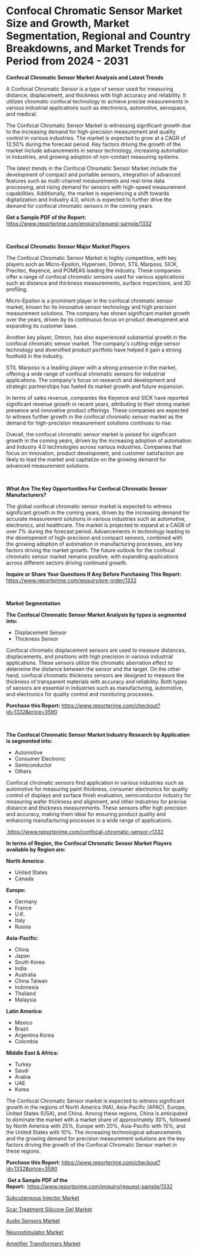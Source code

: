 <p><h1>Confocal Chromatic Sensor Market Size and Growth, Market Segmentation, Regional and Country Breakdowns, and Market Trends for Period from 2024 -  2031</h1></p><p><strong>Confocal Chromatic Sensor Market Analysis and Latest Trends</strong></p>
<p><p>A Confocal Chromatic Sensor is a type of sensor used for measuring distance, displacement, and thickness with high accuracy and reliability. It utilizes chromatic confocal technology to achieve precise measurements in various industrial applications such as electronics, automotive, aerospace, and medical.</p><p>The Confocal Chromatic Sensor Market is witnessing significant growth due to the increasing demand for high-precision measurement and quality control in various industries. The market is expected to grow at a CAGR of 12.50% during the forecast period. Key factors driving the growth of the market include advancements in sensor technology, increasing automation in industries, and growing adoption of non-contact measuring systems.</p><p>The latest trends in the Confocal Chromatic Sensor Market include the development of compact and portable sensors, integration of advanced features such as multi-channel measurements and real-time data processing, and rising demand for sensors with high-speed measurement capabilities. Additionally, the market is experiencing a shift towards digitalization and Industry 4.0, which is expected to further drive the demand for confocal chromatic sensors in the coming years.</p></p>
<p><strong>Get a Sample PDF of the Report:&nbsp;</strong> <a href="https://www.reportprime.com/enquiry/request-sample/1332">https://www.reportprime.com/enquiry/request-sample/1332</a></p>
<p>&nbsp;</p>
<p><strong>Confocal Chromatic Sensor Major Market Players</strong></p>
<p><p>The Confocal Chromatic Sensor Market is highly competitive, with key players such as Micro-Epsilon, Hypersen, Omron, STIL Marposs, SICK, Precitec, Keyence, and POMEAS leading the industry. These companies offer a range of confocal chromatic sensors used for various applications such as distance and thickness measurements, surface inspections, and 3D profiling.</p><p>Micro-Epsilon is a prominent player in the confocal chromatic sensor market, known for its innovative sensor technology and high precision measurement solutions. The company has shown significant market growth over the years, driven by its continuous focus on product development and expanding its customer base.</p><p>Another key player, Omron, has also experienced substantial growth in the confocal chromatic sensor market. The company's cutting-edge sensor technology and diversified product portfolio have helped it gain a strong foothold in the industry.</p><p>STIL Marposs is a leading player with a strong presence in the market, offering a wide range of confocal chromatic sensors for industrial applications. The company's focus on research and development and strategic partnerships has fueled its market growth and future expansion.</p><p>In terms of sales revenue, companies like Keyence and SICK have reported significant revenue growth in recent years, attributing to their strong market presence and innovative product offerings. These companies are expected to witness further growth in the confocal chromatic sensor market as the demand for high-precision measurement solutions continues to rise.</p><p>Overall, the confocal chromatic sensor market is poised for significant growth in the coming years, driven by the increasing adoption of automation and Industry 4.0 technologies across various industries. Companies that focus on innovation, product development, and customer satisfaction are likely to lead the market and capitalize on the growing demand for advanced measurement solutions.</p></p>
<p>&nbsp;</p>
<p><strong>What Are The Key Opportunities For Confocal Chromatic Sensor Manufacturers?</strong></p>
<p><p>The global confocal chromatic sensor market is expected to witness significant growth in the coming years, driven by the increasing demand for accurate measurement solutions in various industries such as automotive, electronics, and healthcare. The market is projected to expand at a CAGR of over 7% during the forecast period. Advancements in technology leading to the development of high-precision and compact sensors, combined with the growing adoption of automation in manufacturing processes, are key factors driving the market growth. The future outlook for the confocal chromatic sensor market remains positive, with expanding applications across different sectors driving continued growth.</p></p>
<p><strong>Inquire or Share Your Questions If Any Before Purchasing This Report:</strong> <a href="https://www.reportprime.com/enquiry/pre-order/1332">https://www.reportprime.com/enquiry/pre-order/1332</a></p>
<p>&nbsp;</p>
<p><strong>Market Segmentation</strong></p>
<p><strong>The Confocal Chromatic Sensor Market Analysis by types is segmented into:</strong></p>
<p><ul><li>Displacement Sensor</li><li>Thickness Sensor</li></ul></p>
<p><p>Confocal chromatic displacement sensors are used to measure distances, displacements, and positions with high precision in various industrial applications. These sensors utilize the chromatic aberration effect to determine the distance between the sensor and the target. On the other hand, confocal chromatic thickness sensors are designed to measure the thickness of transparent materials with accuracy and reliability. Both types of sensors are essential in industries such as manufacturing, automotive, and electronics for quality control and monitoring processes.</p></p>
<p><strong>Purchase this Report:&nbsp;</strong><a href="https://www.reportprime.com/checkout?id=1332&price=3590">https://www.reportprime.com/checkout?id=1332&price=3590</a></p>
<p>&nbsp;</p>
<p><strong>The Confocal Chromatic Sensor Market Industry Research by Application is segmented into:</strong></p>
<p><ul><li>Automotive</li><li>Consumer Electronic</li><li>Semiconductor</li><li>Others</li></ul></p>
<p><p>Confocal chromatic sensors find application in various industries such as automotive for measuring paint thickness, consumer electronics for quality control of displays and surface finish evaluation, semiconductor industry for measuring wafer thickness and alignment, and other industries for precise distance and thickness measurements. These sensors offer high precision and accuracy, making them ideal for ensuring product quality and enhancing manufacturing processes in a wide range of applications.</p></p>
<p><a href="https://www.reportprime.com/confocal-chromatic-sensor-r1332">&nbsp;https://www.reportprime.com/confocal-chromatic-sensor-r1332</a></p>
<p><strong>In terms of Region, the Confocal Chromatic Sensor Market Players available by Region are:</strong></p>
<p>
    <p> <strong> North America: </strong>
        <ul>
            <li>United States</li>
            <li>Canada</li>
        </ul>
        </p> 
    <p> <strong> Europe: </strong>
        <ul>
            <li>Germany</li>
            <li>France</li>
            <li>U.K.</li>
            <li>Italy</li>
            <li>Russia</li>
        </ul>
        </p> 
    <p> <strong> Asia-Pacific: </strong>
        <ul>
            <li>China</li>
            <li>Japan</li>
            <li>South Korea</li>
            <li>India</li>
            <li>Australia</li>
            <li>China Taiwan</li>
            <li>Indonesia</li>
            <li>Thailand</li>
            <li>Malaysia</li>
        </ul>
        </p> 
    <p> <strong> Latin America: </strong>
        <ul>
            <li>Mexico</li>
            <li>Brazil</li>
            <li>Argentina Korea</li>
            <li>Colombia</li>
        </ul>
        </p> 
    <p> <strong> Middle East & Africa: </strong>
        <ul>
            <li>Turkey</li>
            <li>Saudi</li>
            <li>Arabia</li>
            <li>UAE</li>
            <li>Korea</li>
        </ul>
    </p>
    </p>
<p><p>The Confocal Chromatic Sensor market is expected to witness significant growth in the regions of North America (NA), Asia-Pacific (APAC), Europe, United States (USA), and China. Among these regions, China is anticipated to dominate the market with a market share of approximately 30%, followed by North America with 25%, Europe with 20%, Asia-Pacific with 15%, and the United States with 10%. The increasing technological advancements and the growing demand for precision measurement solutions are the key factors driving the growth of the Confocal Chromatic Sensor market in these regions.</p></p>
<p><strong>Purchase this Report: </strong><a href="https://www.reportprime.com/checkout?id=1332&price=3590">https://www.reportprime.com/checkout?id=1332&price=3590</a></p>
<p>&nbsp;<strong>Get a Sample PDF of the Report:&nbsp;&nbsp;</strong><a href="https://www.reportprime.com/enquiry/request-sample/1332">https://www.reportprime.com/enquiry/request-sample/1332</a></p>
<p><strong></strong></p>
<p><p><a href="https://medium.com/@hskdk2672/global-subcutaneous-injector-market-share-and-growth-opportunities-and-market-size-growing-with-a-31485a4fef36">Subcutaneous Injector Market</a></p><p><a href="https://medium.com/@minervawunsch/global-scar-treatment-silicone-gel-market-status-2024-2031-and-forecast-by-region-product-effe62a7db00">Scar Treatment Silicone Gel Market</a></p><p><a href="https://github.com/AnnChovey2023/Market-Research-Report-List-2/blob/main/audio-sensors-market.md">Audio Sensors Market</a></p><p><a href="https://medium.com/@lynnullrich1993/neurostimulator-market-forecast-global-market-trends-and-analysis-from-2024-to-2031-covered-in-183-db4588f25ae6">Neurostimulator Market</a></p><p><a href="https://github.com/ZackaryHalvorson2023/Market-Research-Report-List-2/blob/main/amplifier-transformers-market.md">Amplifier Transformers Market</a></p></p>